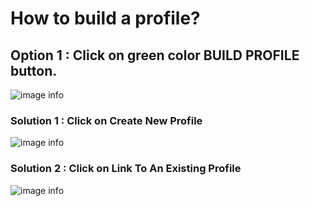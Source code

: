 # How to build a profile?

## Option 1 : Click on green color BUILD PROFILE button.
![image info](../static/img/profiles/step1.png)

### Solution 1 : Click on Create New Profile
![image info](../static/img/profiles/step2.png)

### Solution 2 : Click on Link To An Existing Profile
![image info](../static/img/profiles/step3.png)